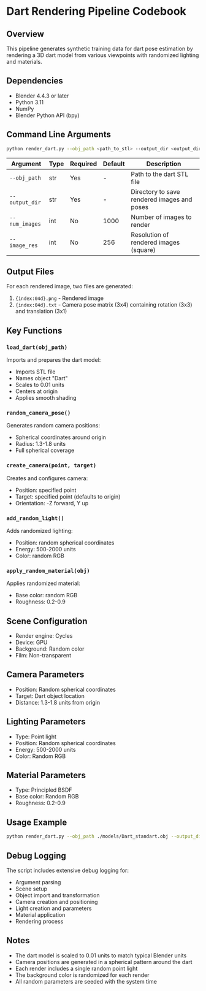 # Dart Rendering Pipeline Codebook

## Overview
This pipeline generates synthetic training data for dart pose estimation by rendering a 3D dart model from various viewpoints with randomized lighting and materials.

## Dependencies
- Blender 4.4.3 or later
- Python 3.11
- NumPy
- Blender Python API (bpy)

## Command Line Arguments
```bash
python render_dart.py --obj_path <path_to_stl> --output_dir <output_directory> [--num_images <N>] [--image_res <size>]
```

| Argument | Type | Required | Default | Description |
|----------|------|----------|---------|-------------|
| `--obj_path` | str | Yes | - | Path to the dart STL file |
| `--output_dir` | str | Yes | - | Directory to save rendered images and poses |
| `--num_images` | int | No | 1000 | Number of images to render |
| `--image_res` | int | No | 256 | Resolution of rendered images (square) |

## Output Files
For each rendered image, two files are generated:
1. `{index:04d}.png` - Rendered image
2. `{index:04d}.txt` - Camera pose matrix (3x4) containing rotation (3x3) and translation (3x1)

## Key Functions

### `load_dart(obj_path)`
Imports and prepares the dart model:
- Imports STL file
- Names object "Dart"
- Scales to 0.01 units
- Centers at origin
- Applies smooth shading

### `random_camera_pose()`
Generates random camera positions:
- Spherical coordinates around origin
- Radius: 1.3-1.8 units
- Full spherical coverage

### `create_camera(point, target)`
Creates and configures camera:
- Position: specified point
- Target: specified point (defaults to origin)
- Orientation: -Z forward, Y up

### `add_random_light()`
Adds randomized lighting:
- Position: random spherical coordinates
- Energy: 500-2000 units
- Color: random RGB

### `apply_random_material(obj)`
Applies randomized material:
- Base color: random RGB
- Roughness: 0.2-0.9

## Scene Configuration
- Render engine: Cycles
- Device: GPU
- Background: Random color
- Film: Non-transparent

## Camera Parameters
- Position: Random spherical coordinates
- Target: Dart object location
- Distance: 1.3-1.8 units from origin

## Lighting Parameters
- Type: Point light
- Position: Random spherical coordinates
- Energy: 500-2000 units
- Color: Random RGB

## Material Parameters
- Type: Principled BSDF
- Base color: Random RGB
- Roughness: 0.2-0.9

## Usage Example
```bash
python render_dart.py --obj_path ./models/Dart_standart.obj --output_dir ./models --num_images 1000 --image_res 256
```

## Debug Logging
The script includes extensive debug logging for:
- Argument parsing
- Scene setup
- Object import and transformation
- Camera creation and positioning
- Light creation and parameters
- Material application
- Rendering process

## Notes
- The dart model is scaled to 0.01 units to match typical Blender units
- Camera positions are generated in a spherical pattern around the dart
- Each render includes a single random point light
- The background color is randomized for each render
- All random parameters are seeded with the system time 